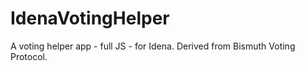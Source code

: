# IdenaVotingHelper
A voting helper app - full JS - for Idena. Derived from Bismuth Voting Protocol.
